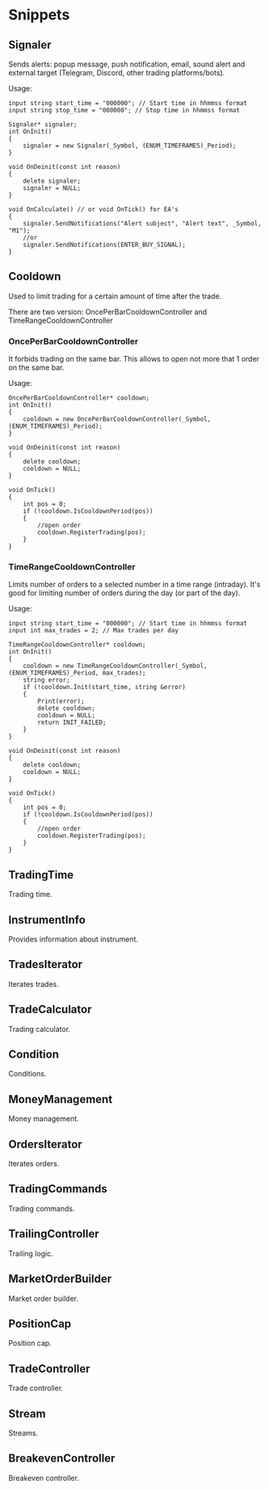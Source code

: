 # Snippets

## Signaler

Sends alerts: popup message, push notification, email, sound alert and external target (Telegram, Discord, other trading platforms/bots).

Usage:

    input string start_time = "000000"; // Start time in hhmmss format
    input string stop_time = "000000"; // Stop time in hhmmss format

    Signaler* signaler;
    int OnInit()
    {
        signaler = new Signaler(_Symbol, (ENUM_TIMEFRAMES)_Period);
    }

    void OnDeinit(const int reason)
    {
        delete signaler;
        signaler = NULL;
    }

    void OnCalculate() // or void OnTick() for EA's
    {
        signaler.SendNotifications("Alert subject", "Alert text", _Symbol, "M1");
        //or
        signaler.SendNotifications(ENTER_BUY_SIGNAL);
    }

## Cooldown

Used to limit trading for a certain amount of time after the trade.

There are two version: OncePerBarCooldownController and TimeRangeCooldownController

### OncePerBarCooldownController

It forbids trading on the same bar. This allows to open not more that 1 order on the same bar.

Usage:

    OncePerBarCooldownController* cooldown;
    int OnInit()
    {
        cooldown = new OncePerBarCooldownController(_Symbol, (ENUM_TIMEFRAMES)_Period);
    }

    void OnDeinit(const int reason)
    {
        delete cooldown;
        cooldown = NULL;
    }

    void OnTick()
    {
        int pos = 0;
        if (!cooldown.IsCooldownPeriod(pos))
        {
            //open order
            cooldown.RegisterTrading(pos);
        }
    }

### TimeRangeCooldownController

Limits number of orders to a selected number in a time range (intraday). It's good for limiting number of orders during the day (or part of the day).

Usage:

    input string start_time = "000000"; // Start time in hhmmss format
    input int max_trades = 2; // Max trades per day

    TimeRangeCooldownController* cooldown;
    int OnInit()
    {
        cooldown = new TimeRangeCooldownController(_Symbol, (ENUM_TIMEFRAMES)_Period, max_trades);
        string error;
        if (!cooldown.Init(start_time, string &error)
        {
            Print(error);
            delete cooldown;
            cooldown = NULL;
            return INIT_FAILED;
        }
    }

    void OnDeinit(const int reason)
    {
        delete cooldown;
        cooldown = NULL;
    }

    void OnTick()
    {
        int pos = 0;
        if (!cooldown.IsCooldownPeriod(pos))
        {
            //open order
            cooldown.RegisterTrading(pos);
        }
    }

## TradingTime

Trading time.

## InstrumentInfo

Provides information about instrument.

## TradesIterator

Iterates trades.

## TradeCalculator

Trading calculator.

## Condition

Conditions.

## MoneyManagement

Money management.

## OrdersIterator

Iterates orders.

## TradingCommands

Trading commands.

## TrailingController

Trailing logic.

## MarketOrderBuilder

Market order builder.

## PositionCap

Position cap.

## TradeController

Trade controller.

## Stream

Streams.

## BreakevenController

Breakeven controller.